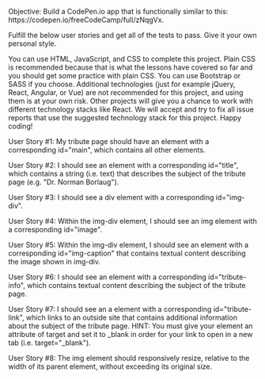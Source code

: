 <p>Objective: Build a CodePen.io app that is functionally similar to this: https://codepen.io/freeCodeCamp/full/zNqgVx.</p>

<p>Fulfill the below user stories and get all of the tests to pass. Give it your own personal style.
<p>You can use HTML, JavaScript, and CSS to complete this project. Plain CSS is recommended because that is what the lessons have covered so far and you should get some practice with plain CSS. You can use Bootstrap or SASS if you choose. Additional technologies (just for example jQuery, React, Angular, or Vue) are not recommended for this project, and using them is at your own risk. Other projects will give you a chance to work with different technology stacks like React. We will accept and try to fix all issue reports that use the suggested technology stack for this project. Happy coding!</p>

<p>User Story #1: My tribute page should have an element with a corresponding id="main", which contains all other elements.</p>

<p>User Story #2: I should see an element with a corresponding id="title", which contains a string (i.e. text) that describes the subject of the tribute page (e.g. "Dr. Norman Borlaug").</p>

<p>User Story #3: I should see a div element with a corresponding id="img-div".</p>

<p>User Story #4: Within the img-div element, I should see an img element with a corresponding id="image".</p>

<p>User Story #5: Within the img-div element, I should see an element with a corresponding id="img-caption" that contains textual content describing the image shown in img-div.</p>

<p>User Story #6: I should see an element with a corresponding id="tribute-info", which contains textual content describing the subject of the tribute page.</p>

<p>User Story #7: I should see an a element with a corresponding id="tribute-link", which links to an outside site that contains additional information about the subject of the tribute page. HINT: You must give your element an attribute of target and set it to _blank in order for your link to open in a new tab (i.e. target="_blank").</p>

<p>User Story #8: The img element should responsively resize, relative to the width of its parent element, without exceeding its original size.</p>
